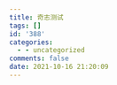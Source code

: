 ```yaml
---
title: 奇志测试
tags: []
id: '388'
categories:
  - - uncategorized
comments: false
date: 2021-10-16 21:20:09
---
```

